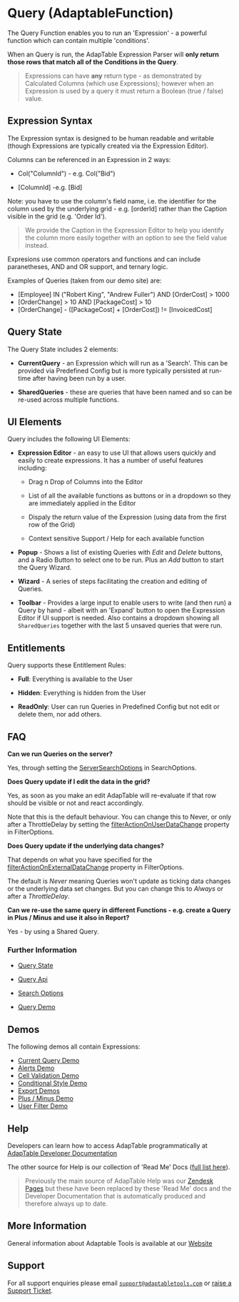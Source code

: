 # Query (AdaptableFunction)

The Query Function enables you to run an 'Expression' - a powerful function which can contain multiple 'conditions'.

When an Query is run, the AdapTable Expression Parser will **only return those rows that match all of the Conditions in the Query**.

> Expressions can have **any** return type - as demonstrated by Calculated Columns (which use Expressions); however when an Expression is used by a query it must return a Boolean (true / false) value.

## Expression Syntax

The Expression syntax is designed to be human readable and writable (though Expressions are typically created via the Expression Editor).

Columns can be referenced in an Expression in 2 ways:

* Col("ColumnId") - e.g. Col("Bid")
  
* [ColumnId] -e.g. [Bid]  

Note: you have to use the column's field name, i.e. the identifier for the column used by the underlying grid - e.g. [orderId] rather than the Caption visible in the grid (e.g. 'Order Id').
  
> We provide the Caption in the Expression Editor to help you identify the column more easily together with an option to see the field value instead.

Expresions use common operators and functions and can include paranetheses, AND and OR support, and ternary logic.

Examples of Queries (taken from our demo site) are:

- [Employee] IN ("Robert King", "Andrew Fuller") AND [OrderCost] > 1000
- [OrderChange] > 10 AND [PackageCost] > 10
- [OrderChange] - ([PackageCost] + [OrderCost]) != [InvoicedCost]

## Query State

The Query State includes 2 elements:

* **CurrentQuery** - an Expression which will run as a 'Search'.  This can be provided via Predefined Config but is more typically persisted at run-time after having been run by a user.

* **SharedQueries** - these are queries that have been named and so can be re-used across multiple functions.

## UI Elements

Query includes the following UI Elements:

* **Expression Editor** - an easy to use UI that allows users quickly and easily to create expressions.  It has a number of useful features including:

  * Drag n Drop of Columns into the Editor

  * List of all the available functions as buttons or in a dropdown so they are immediately applied in the Editor

  * Dispaly the return value of the Expression (using data from the first row of the Grid)

  * Context sensitive Support / Help for each available function

* **Popup** - Shows a list of existing Queries with *Edit* and *Delete* buttons, and a Radio Button to select one to be run.  Plus an *Add* button to start the Query Wizard.

* **Wizard** - A series of steps facilitating the creation and editing of Queries.

* **Toolbar** - Provides a large input to enable users to write (and then run) a Query by hand - albeit with an 'Expand' button to open the Expression Editor if UI support is needed.  Also contains a dropdown showing all `SharedQueries` together with the last 5 unsaved queries that were run. 

## Entitlements

Query supports these Entitlement Rules:

* **Full**: Everything is available to the User

* **Hidden**: Everything is hidden from the User

* **ReadOnly**: User can run Queries in Predefined Config but not edit or delete them, nor add others.

## FAQ

**Can we run Queries on the server?**

Yes, through setting the [ServerSearchOptions](https://api.adaptabletools.com/interfaces/_src_adaptableoptions_searchoptions_.searchoptions.html#serversearchoptions) in SearchOptions.

**Does Query update if I edit the data in the grid?**

Yes, as soon as you make an edit AdapTable will re-evaluate if that row should be visible or not and react accordingly.

Note that this is the default behaviour. You can change this to Never, or only after a ThrottleDelay by setting the 
[filterActionOnUserDataChange](https://api.adaptabletools.com/interfaces/_src_adaptableoptions_filteroptions_.filteroptions.html#filteractiononuserdatachange) property in FilterOptions.

**Does Query update if the underlying data changes?**

That depends on what you have specified for the
[filterActionOnExternalDataChange](https://api.adaptabletools.com/interfaces/_src_adaptableoptions_filteroptions_.filteroptions.html#filteractiononexternaldatachange) property in FilterOptions.

The default is *Never* meaning Queries won't update as ticking data changes or the underlying data set changes. But you can change this to *Always* or after a *ThrottleDelay*.

**Can we re-use the same query in different Functions - e.g. create a Query in Plus / Minus and use it also in Report?**

Yes - by using a Shared Query.

### Further Information

- [Query State](https://api.adaptabletools.com/interfaces/_src_predefinedconfig_querystate_.querystate.html)

- [Query Api](https://api.adaptabletools.com/interfaces/_src_api_queryapi_.queryapi.html)

- [Search Options](https://api.adaptabletools.com/interfaces/_src_adaptableoptions_searchoptions_.searchoptions.html)

- [Query Demo](https://demo.adaptabletools.com/search/aggridquerydemo)



## Demos

The following demos all contain Expressions:

- [Current Query Demo](https://demo.adaptabletools.com/search/aggridcurrentquerydemo)
- [Alerts Demo](https://demo.adaptabletools.com/alertsmessages/aggridalertdemo)
- [Cell Validation Demo](https://demo.adaptabletools.com/edit/aggridcellvalidationdemo)
- [Conditional Style Demo](https://demo.adaptabletools.com/style/aggridconditionalstyledemo)
- [Export Demos](https://demo.adaptabletools.com/export)
- [Plus / Minus Demo](https://demo.adaptabletools.com/edit/aggridplusminusdemo)
- [User Filter Demo](https://demo.adaptabletools.com/filters/aggriduserfiltersdemo)

## Help

Developers can learn how to access AdapTable programmatically at [AdapTable Developer Documentation](https://api.adaptabletools.com) 

The other source for Help is our collection of 'Read Me' Docs ([full list here](https://github.com/AdaptableTools/adaptable/blob/master/packages/adaptable/readme/readme-list.md)).

> Previously the main source of AdapTable Help was our [Zendesk Pages](https://adaptabletools.zendesk.com/hc/en-us/articles/360007083017-Help-) but these have been replaced by these 'Read Me' docs and the Developer Documentation that is automatically produced and therefore always up to date.

## More Information

General information about Adaptable Tools is available at our [Website](http://www.adaptabletools.com) 

## Support

For all support enquiries please email [`support@adaptabletools.com`](mailto:support@adaptabletools.com) or [raise a Support Ticket](https://adaptabletools.zendesk.com/hc/en-us/requests/new).
